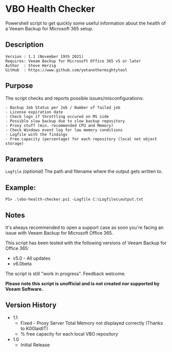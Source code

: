 # VBO Health Checker
Powershell script to get quickly some useful information about the health of a Veeam Backup for Microsoft 365 setup.

## Description
~~~~
Version : 1.1 (November 19th 2021)
Requires: Veeam Backup for Microsoft Office 365 v5 or later
Author  : Steve Herzig
GitHub  : https://www.github.com/yetanothermightytool
~~~~

## Purpose

The script checks and reports possible issues/misconfigurations:

    - Backup Job Status per Job / Number of failed job
    - License expiration date
    - Check logs if throttling occured on MS side
    - Possible slow backup due to slow backup repository
    - Proxy stuff (min. recommended CPU and Memory)
    - Check Windows event log for low memory conditions    
    - Logfile with the findings
    - Free capacity (percentage) for each repository (local not object storage)

## Parameters
  
  `Logfile`
_(optional)_ The path and filename where the output gets written to.
  
## Example: 
`PS> .\vbo-health-checker.ps1 -Logfile C:\Logfiles\output.txt`  
  
## Notes

It's always recommended to open a support case as soon you're facing an issue with Veeam Backup for Microsoft Office 365. 

This script has been tested with the following versions of Veeam Backup for Office 365:
- v5.0 - All updates
- v6.0beta

The script is still "work in progress". Feedback welcome.

**Please note this script is unofficial and is not created nor supported by Veeam Software.**

## Version History

* 1.1
    * Fixed - Proxy Server Total Memory not displayed correctly (Thanks to K00laidIT)
    * % free capacity for each local VBO repository    
* 1.0
    * Initial Release
